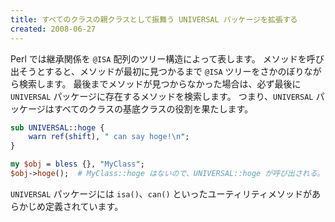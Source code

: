```yaml
---
title: すべてのクラスの親クラスとして振舞う UNIVERSAL パッケージを拡張する
created: 2008-06-27
---
```


Perl では継承関係を `@ISA` 配列のツリー構造によって表します。
メソッドを呼び出そうとすると、メソッドが最初に見つかるまで `@ISA` ツリーをさかのぼりながら検索します。
最後までメソッドが見つからなかった場合は、必ず最後に `UNIVERSAL` パッケージに存在するメソッドを検索します。
つまり、`UNIVERSAL` パッケージはすべてのクラスの基底クラスの役割を果たします。

```perl
sub UNIVERSAL::hoge {
    warn ref(shift), " can say hoge!\n";
}

my $obj = bless {}, "MyClass";
$obj->hoge();  # MyClass::hoge はないので、UNIVERSAL::hoge が呼び出される。
```

`UNIVERSAL` パッケージには `isa()`、`can()` といったユーティリティメソッドがあらかじめ定義されています。

